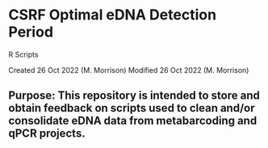 # CSRF Optimal eDNA Detection Period 
R Scripts

Created 26 Oct 2022 (M. Morrison)
Modified 26 Oct 2022 (M. Morrison)

## Purpose: This repository is intended to store and obtain feedback on scripts used to clean and/or consolidate eDNA data from metabarcoding and qPCR projects. 
